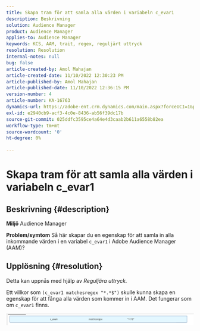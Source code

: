 ```yaml
---
title: Skapa tram för att samla alla värden i variabeln c_evar1
description: Beskrivning
solution: Audience Manager
product: Audience Manager
applies-to: Audience Manager
keywords: KCS, AAM, trait, regex, reguljärt uttryck
resolution: Resolution
internal-notes: null
bug: false
article-created-by: Amol Mahajan
article-created-date: 11/10/2022 12:30:23 PM
article-published-by: Amol Mahajan
article-published-date: 11/10/2022 12:36:15 PM
version-number: 4
article-number: KA-16763
dynamics-url: https://adobe-ent.crm.dynamics.com/main.aspx?forceUCI=1&pagetype=entityrecord&etn=knowledgearticle&id=afe65171-f360-ed11-9561-6045bd006268
exl-id: e2940cb9-acf3-4c0e-8436-ab56f39dc17b
source-git-commit: 025ddfc3595ce4a64e4d3caab2b611a6558b82ea
workflow-type: tm+mt
source-wordcount: '0'
ht-degree: 0%

---
```


# Skapa tram för att samla alla värden i variabeln c_evar1

## Beskrivning {#description}

<b>Miljö</b>
Audience Manager


<b>Problem/symtom</b>
Så här skapar du en egenskap för att samla in alla inkommande värden i en variabel `c_evar1` i Adobe Audience Manager (AAM)?


## Upplösning {#resolution}


Detta kan uppnås med hjälp av *Reguljära uttryck.*

Ett villkor som `(c_evar1 matchesregex "*.*$")` skulle kunna skapa en egenskap för att fånga alla värden som kommer in i AAM. Det fungerar som om `c_evar1` finns.



![](assets/1b1452cb-a86b-eb11-a812-00224803aaf7.png)
